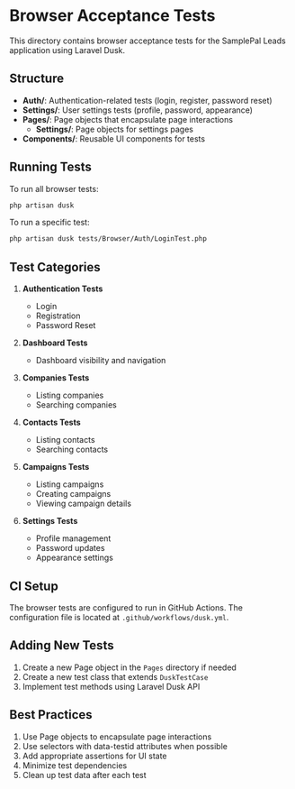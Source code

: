 # Browser Acceptance Tests

This directory contains browser acceptance tests for the SamplePal Leads application using Laravel Dusk.

## Structure

- **Auth/**: Authentication-related tests (login, register, password reset)
- **Settings/**: User settings tests (profile, password, appearance)
- **Pages/**: Page objects that encapsulate page interactions
  - **Settings/**: Page objects for settings pages
- **Components/**: Reusable UI components for tests

## Running Tests

To run all browser tests:

```bash
php artisan dusk
```

To run a specific test:

```bash
php artisan dusk tests/Browser/Auth/LoginTest.php
```

## Test Categories

1. **Authentication Tests**
   - Login
   - Registration
   - Password Reset

2. **Dashboard Tests**
   - Dashboard visibility and navigation

3. **Companies Tests**
   - Listing companies
   - Searching companies

4. **Contacts Tests**
   - Listing contacts
   - Searching contacts

5. **Campaigns Tests**
   - Listing campaigns
   - Creating campaigns
   - Viewing campaign details

6. **Settings Tests**
   - Profile management
   - Password updates
   - Appearance settings

## CI Setup

The browser tests are configured to run in GitHub Actions. The configuration file is located at `.github/workflows/dusk.yml`.

## Adding New Tests

1. Create a new Page object in the `Pages` directory if needed
2. Create a new test class that extends `DuskTestCase`
3. Implement test methods using Laravel Dusk API

## Best Practices

1. Use Page objects to encapsulate page interactions
2. Use selectors with data-testid attributes when possible
3. Add appropriate assertions for UI state
4. Minimize test dependencies
5. Clean up test data after each test